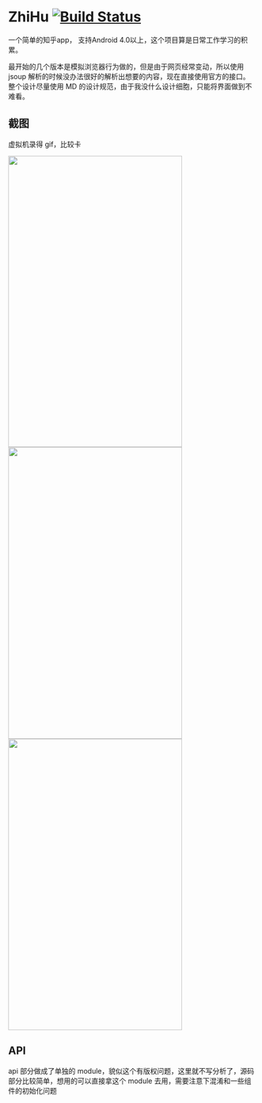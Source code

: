 # ZhiHu   [![Build Status](https://travis-ci.org/lber19535/ZhiHu.svg?branch=master)](https://travis-ci.org/lber19535/ZhiHu)
一个简单的知乎app， 支持Android 4.0以上，这个项目算是日常工作学习的积累。

最开始的几个版本是模拟浏览器行为做的，但是由于网页经常变动，所以使用 jsoup 解析的时候没办法很好的解析出想要的内容，现在直接使用官方的接口。
整个设计尽量使用 MD 的设计规范，由于我没什么设计细胞，只能将界面做到不难看。

## 截图
虚拟机录得 gif，比较卡

 <img src="http://7xisp0.com1.z0.glb.clouddn.com/zhihu_start.gif" width="351.4" height="589.4">  <img src="http://7xisp0.com1.z0.glb.clouddn.com/zhihu_home.gif" width="351.4" height="589.4">  <img src="http://7xisp0.com1.z0.glb.clouddn.com/zhihu_answer.gif" width="351.4" height="589.4">



## API
api 部分做成了单独的 module，貌似这个有版权问题，这里就不写分析了，源码部分比较简单，想用的可以直接拿这个 module 去用，需要注意下混淆和一些组件的初始化问题
